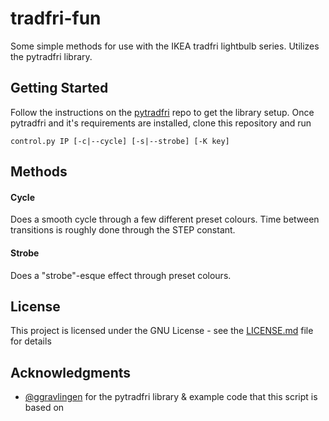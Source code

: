 # tradfri-fun

Some simple methods for use with the IKEA tradfri lightbulb series. Utilizes the pytradfri library.

## Getting Started

Follow the instructions on the [pytradfri](https://github.com/ggravlingen/pytradfri) repo to get the library setup.
Once pytradfri and it's requirements are installed, clone this repository and run 

```
control.py IP [-c|--cycle] [-s|--strobe] [-K key]
```

## Methods

#### Cycle
Does a smooth cycle through a few different preset colours. Time between transitions is roughly done through the STEP constant. 

#### Strobe
Does a "strobe"-esque effect through preset colours.

## License

This project is licensed under the GNU License - see the [LICENSE.md](LICENSE.md) file for details

## Acknowledgments

* [@ggravlingen](https://github.com/ggravlingen) for the pytradfri library & example code that this script is based on
